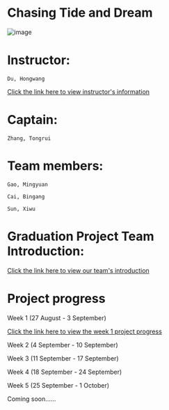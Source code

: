 # Chasing Tide and Dream

![image](https://github.com/Issac1010/Chasing-Tide-and-dream.github.io/assets/143713302/079b5b9a-3cd3-41e7-b1c5-78a5e0904a5b)



# Instructor:

    Du, Hongwang 
    
<a href="https://teoec.dlmu.edu.cn/info/1062/3547.htm">Click the link here to view instructor's information</a>

# Captain: 

    Zhang, Tongrui

# Team members: 

    Gao, Mingyuan 

    Cai, Bingang 

    Sun, Xiwu

# Graduation Project Team Introduction:

<a href="https://issac1010.github.io/information.github.io/">Click the link here to view our team's introduction</a>

# Project progress

Week 1 (27 August - 3 September) 

<a href="https://issac1010.github.io/week_1.github.io/">Click the link here to view the week 1 project progress</a>

Week 2 (4 September - 10 September)

Week 3 (11 September - 17 September)

Week 4 (18 September - 24 September)

Week 5 (25 September - 1 October)

Coming soon......

